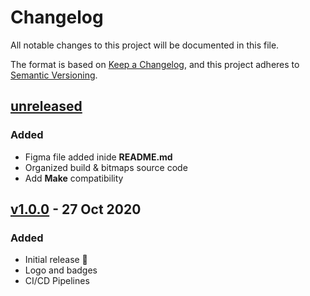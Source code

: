 # Changelog

All notable changes to this project will be documented in this file.

The format is based on [Keep a Changelog](https://keepachangelog.com/en/1.0.0/),
and this project adheres to [Semantic Versioning](https://semver.org/spec/v2.0.0.html).

## [unreleased]

### Added

-   Figma file added inide **README.md**
-   Organized build & bitmaps source code
-   Add **Make** compatibility

## [v1.0.0] - 27 Oct 2020

### Added

-   Initial release 🎊
-   Logo and badges
-   CI/CD Pipelines

[unreleased]: https://github.com/ful1e5/Google_Cursor/compare/v1.0.0...main
[v1.0.0]: https://github.com/ful1e5/Google_Cursor/tree/v1.0.0
